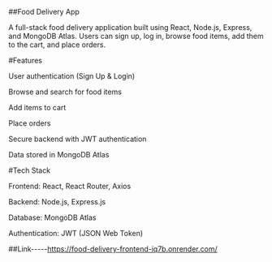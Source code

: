 ##Food Delivery App

A full-stack food delivery application built using React, Node.js, Express, and MongoDB Atlas. Users can sign up, log in, browse food items, add them to the cart, and place orders.

#Features

User authentication (Sign Up & Login)

Browse and search for food items

Add items to cart

Place orders

Secure backend with JWT authentication

Data stored in MongoDB Atlas

#Tech Stack

Frontend: React, React Router, Axios

Backend: Node.js, Express.js

Database: MongoDB Atlas

Authentication: JWT (JSON Web Token)


##Link-----https://food-delivery-frontend-iq7b.onrender.com/
